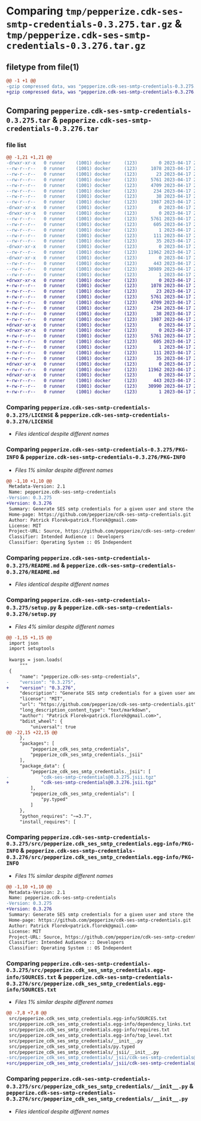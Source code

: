 # Comparing `tmp/pepperize.cdk-ses-smtp-credentials-0.3.275.tar.gz` & `tmp/pepperize.cdk-ses-smtp-credentials-0.3.276.tar.gz`

## filetype from file(1)

```diff
@@ -1 +1 @@
-gzip compressed data, was "pepperize.cdk-ses-smtp-credentials-0.3.275.tar", last modified: Mon Apr 17 23:14:00 2023, max compression
+gzip compressed data, was "pepperize.cdk-ses-smtp-credentials-0.3.276.tar", last modified: Mon Apr 17 23:19:15 2023, max compression
```

## Comparing `pepperize.cdk-ses-smtp-credentials-0.3.275.tar` & `pepperize.cdk-ses-smtp-credentials-0.3.276.tar`

### file list

```diff
@@ -1,21 +1,21 @@
-drwxr-xr-x   0 runner    (1001) docker     (123)        0 2023-04-17 23:14:00.093800 pepperize.cdk-ses-smtp-credentials-0.3.275/
--rw-r--r--   0 runner    (1001) docker     (123)     1078 2023-04-17 23:13:48.000000 pepperize.cdk-ses-smtp-credentials-0.3.275/LICENSE
--rw-r--r--   0 runner    (1001) docker     (123)       23 2023-04-17 23:13:48.000000 pepperize.cdk-ses-smtp-credentials-0.3.275/MANIFEST.in
--rw-r--r--   0 runner    (1001) docker     (123)     5761 2023-04-17 23:14:00.093800 pepperize.cdk-ses-smtp-credentials-0.3.275/PKG-INFO
--rw-r--r--   0 runner    (1001) docker     (123)     4709 2023-04-17 23:13:48.000000 pepperize.cdk-ses-smtp-credentials-0.3.275/README.md
--rw-r--r--   0 runner    (1001) docker     (123)      234 2023-04-17 23:13:48.000000 pepperize.cdk-ses-smtp-credentials-0.3.275/pyproject.toml
--rw-r--r--   0 runner    (1001) docker     (123)       38 2023-04-17 23:14:00.093800 pepperize.cdk-ses-smtp-credentials-0.3.275/setup.cfg
--rw-r--r--   0 runner    (1001) docker     (123)     1987 2023-04-17 23:13:48.000000 pepperize.cdk-ses-smtp-credentials-0.3.275/setup.py
-drwxr-xr-x   0 runner    (1001) docker     (123)        0 2023-04-17 23:14:00.089800 pepperize.cdk-ses-smtp-credentials-0.3.275/src/
-drwxr-xr-x   0 runner    (1001) docker     (123)        0 2023-04-17 23:14:00.089800 pepperize.cdk-ses-smtp-credentials-0.3.275/src/pepperize.cdk_ses_smtp_credentials.egg-info/
--rw-r--r--   0 runner    (1001) docker     (123)     5761 2023-04-17 23:14:00.000000 pepperize.cdk-ses-smtp-credentials-0.3.275/src/pepperize.cdk_ses_smtp_credentials.egg-info/PKG-INFO
--rw-r--r--   0 runner    (1001) docker     (123)      605 2023-04-17 23:14:00.000000 pepperize.cdk-ses-smtp-credentials-0.3.275/src/pepperize.cdk_ses_smtp_credentials.egg-info/SOURCES.txt
--rw-r--r--   0 runner    (1001) docker     (123)        1 2023-04-17 23:14:00.000000 pepperize.cdk-ses-smtp-credentials-0.3.275/src/pepperize.cdk_ses_smtp_credentials.egg-info/dependency_links.txt
--rw-r--r--   0 runner    (1001) docker     (123)      111 2023-04-17 23:14:00.000000 pepperize.cdk-ses-smtp-credentials-0.3.275/src/pepperize.cdk_ses_smtp_credentials.egg-info/requires.txt
--rw-r--r--   0 runner    (1001) docker     (123)       35 2023-04-17 23:14:00.000000 pepperize.cdk-ses-smtp-credentials-0.3.275/src/pepperize.cdk_ses_smtp_credentials.egg-info/top_level.txt
-drwxr-xr-x   0 runner    (1001) docker     (123)        0 2023-04-17 23:14:00.089800 pepperize.cdk-ses-smtp-credentials-0.3.275/src/pepperize_cdk_ses_smtp_credentials/
--rw-r--r--   0 runner    (1001) docker     (123)    11962 2023-04-17 23:13:48.000000 pepperize.cdk-ses-smtp-credentials-0.3.275/src/pepperize_cdk_ses_smtp_credentials/__init__.py
-drwxr-xr-x   0 runner    (1001) docker     (123)        0 2023-04-17 23:14:00.093800 pepperize.cdk-ses-smtp-credentials-0.3.275/src/pepperize_cdk_ses_smtp_credentials/_jsii/
--rw-r--r--   0 runner    (1001) docker     (123)      443 2023-04-17 23:13:48.000000 pepperize.cdk-ses-smtp-credentials-0.3.275/src/pepperize_cdk_ses_smtp_credentials/_jsii/__init__.py
--rw-r--r--   0 runner    (1001) docker     (123)    30989 2023-04-17 23:13:48.000000 pepperize.cdk-ses-smtp-credentials-0.3.275/src/pepperize_cdk_ses_smtp_credentials/_jsii/cdk-ses-smtp-credentials@0.3.275.jsii.tgz
--rw-r--r--   0 runner    (1001) docker     (123)        1 2023-04-17 23:13:48.000000 pepperize.cdk-ses-smtp-credentials-0.3.275/src/pepperize_cdk_ses_smtp_credentials/py.typed
+drwxr-xr-x   0 runner    (1001) docker     (123)        0 2023-04-17 23:19:15.334377 pepperize.cdk-ses-smtp-credentials-0.3.276/
+-rw-r--r--   0 runner    (1001) docker     (123)     1078 2023-04-17 23:19:01.000000 pepperize.cdk-ses-smtp-credentials-0.3.276/LICENSE
+-rw-r--r--   0 runner    (1001) docker     (123)       23 2023-04-17 23:19:01.000000 pepperize.cdk-ses-smtp-credentials-0.3.276/MANIFEST.in
+-rw-r--r--   0 runner    (1001) docker     (123)     5761 2023-04-17 23:19:15.334377 pepperize.cdk-ses-smtp-credentials-0.3.276/PKG-INFO
+-rw-r--r--   0 runner    (1001) docker     (123)     4709 2023-04-17 23:19:01.000000 pepperize.cdk-ses-smtp-credentials-0.3.276/README.md
+-rw-r--r--   0 runner    (1001) docker     (123)      234 2023-04-17 23:19:01.000000 pepperize.cdk-ses-smtp-credentials-0.3.276/pyproject.toml
+-rw-r--r--   0 runner    (1001) docker     (123)       38 2023-04-17 23:19:15.334377 pepperize.cdk-ses-smtp-credentials-0.3.276/setup.cfg
+-rw-r--r--   0 runner    (1001) docker     (123)     1987 2023-04-17 23:19:01.000000 pepperize.cdk-ses-smtp-credentials-0.3.276/setup.py
+drwxr-xr-x   0 runner    (1001) docker     (123)        0 2023-04-17 23:19:15.330377 pepperize.cdk-ses-smtp-credentials-0.3.276/src/
+drwxr-xr-x   0 runner    (1001) docker     (123)        0 2023-04-17 23:19:15.334377 pepperize.cdk-ses-smtp-credentials-0.3.276/src/pepperize.cdk_ses_smtp_credentials.egg-info/
+-rw-r--r--   0 runner    (1001) docker     (123)     5761 2023-04-17 23:19:15.000000 pepperize.cdk-ses-smtp-credentials-0.3.276/src/pepperize.cdk_ses_smtp_credentials.egg-info/PKG-INFO
+-rw-r--r--   0 runner    (1001) docker     (123)      605 2023-04-17 23:19:15.000000 pepperize.cdk-ses-smtp-credentials-0.3.276/src/pepperize.cdk_ses_smtp_credentials.egg-info/SOURCES.txt
+-rw-r--r--   0 runner    (1001) docker     (123)        1 2023-04-17 23:19:15.000000 pepperize.cdk-ses-smtp-credentials-0.3.276/src/pepperize.cdk_ses_smtp_credentials.egg-info/dependency_links.txt
+-rw-r--r--   0 runner    (1001) docker     (123)      111 2023-04-17 23:19:15.000000 pepperize.cdk-ses-smtp-credentials-0.3.276/src/pepperize.cdk_ses_smtp_credentials.egg-info/requires.txt
+-rw-r--r--   0 runner    (1001) docker     (123)       35 2023-04-17 23:19:15.000000 pepperize.cdk-ses-smtp-credentials-0.3.276/src/pepperize.cdk_ses_smtp_credentials.egg-info/top_level.txt
+drwxr-xr-x   0 runner    (1001) docker     (123)        0 2023-04-17 23:19:15.334377 pepperize.cdk-ses-smtp-credentials-0.3.276/src/pepperize_cdk_ses_smtp_credentials/
+-rw-r--r--   0 runner    (1001) docker     (123)    11962 2023-04-17 23:19:01.000000 pepperize.cdk-ses-smtp-credentials-0.3.276/src/pepperize_cdk_ses_smtp_credentials/__init__.py
+drwxr-xr-x   0 runner    (1001) docker     (123)        0 2023-04-17 23:19:15.334377 pepperize.cdk-ses-smtp-credentials-0.3.276/src/pepperize_cdk_ses_smtp_credentials/_jsii/
+-rw-r--r--   0 runner    (1001) docker     (123)      443 2023-04-17 23:19:01.000000 pepperize.cdk-ses-smtp-credentials-0.3.276/src/pepperize_cdk_ses_smtp_credentials/_jsii/__init__.py
+-rw-r--r--   0 runner    (1001) docker     (123)    30990 2023-04-17 23:19:01.000000 pepperize.cdk-ses-smtp-credentials-0.3.276/src/pepperize_cdk_ses_smtp_credentials/_jsii/cdk-ses-smtp-credentials@0.3.276.jsii.tgz
+-rw-r--r--   0 runner    (1001) docker     (123)        1 2023-04-17 23:19:01.000000 pepperize.cdk-ses-smtp-credentials-0.3.276/src/pepperize_cdk_ses_smtp_credentials/py.typed
```

### Comparing `pepperize.cdk-ses-smtp-credentials-0.3.275/LICENSE` & `pepperize.cdk-ses-smtp-credentials-0.3.276/LICENSE`

 * *Files identical despite different names*

### Comparing `pepperize.cdk-ses-smtp-credentials-0.3.275/PKG-INFO` & `pepperize.cdk-ses-smtp-credentials-0.3.276/PKG-INFO`

 * *Files 1% similar despite different names*

```diff
@@ -1,10 +1,10 @@
 Metadata-Version: 2.1
 Name: pepperize.cdk-ses-smtp-credentials
-Version: 0.3.275
+Version: 0.3.276
 Summary: Generate SES smtp credentials for a given user and store the credentials in a SecretsManager Secret.
 Home-page: https://github.com/pepperize/cdk-ses-smtp-credentials.git
 Author: Patrick Florek<patrick.florek@gmail.com>
 License: MIT
 Project-URL: Source, https://github.com/pepperize/cdk-ses-smtp-credentials.git
 Classifier: Intended Audience :: Developers
 Classifier: Operating System :: OS Independent
```

### Comparing `pepperize.cdk-ses-smtp-credentials-0.3.275/README.md` & `pepperize.cdk-ses-smtp-credentials-0.3.276/README.md`

 * *Files identical despite different names*

### Comparing `pepperize.cdk-ses-smtp-credentials-0.3.275/setup.py` & `pepperize.cdk-ses-smtp-credentials-0.3.276/setup.py`

 * *Files 4% similar despite different names*

```diff
@@ -1,15 +1,15 @@
 import json
 import setuptools
 
 kwargs = json.loads(
     """
 {
     "name": "pepperize.cdk-ses-smtp-credentials",
-    "version": "0.3.275",
+    "version": "0.3.276",
     "description": "Generate SES smtp credentials for a given user and store the credentials in a SecretsManager Secret.",
     "license": "MIT",
     "url": "https://github.com/pepperize/cdk-ses-smtp-credentials.git",
     "long_description_content_type": "text/markdown",
     "author": "Patrick Florek<patrick.florek@gmail.com>",
     "bdist_wheel": {
         "universal": true
@@ -22,15 +22,15 @@
     },
     "packages": [
         "pepperize_cdk_ses_smtp_credentials",
         "pepperize_cdk_ses_smtp_credentials._jsii"
     ],
     "package_data": {
         "pepperize_cdk_ses_smtp_credentials._jsii": [
-            "cdk-ses-smtp-credentials@0.3.275.jsii.tgz"
+            "cdk-ses-smtp-credentials@0.3.276.jsii.tgz"
         ],
         "pepperize_cdk_ses_smtp_credentials": [
             "py.typed"
         ]
     },
     "python_requires": "~=3.7",
     "install_requires": [
```

### Comparing `pepperize.cdk-ses-smtp-credentials-0.3.275/src/pepperize.cdk_ses_smtp_credentials.egg-info/PKG-INFO` & `pepperize.cdk-ses-smtp-credentials-0.3.276/src/pepperize.cdk_ses_smtp_credentials.egg-info/PKG-INFO`

 * *Files 1% similar despite different names*

```diff
@@ -1,10 +1,10 @@
 Metadata-Version: 2.1
 Name: pepperize.cdk-ses-smtp-credentials
-Version: 0.3.275
+Version: 0.3.276
 Summary: Generate SES smtp credentials for a given user and store the credentials in a SecretsManager Secret.
 Home-page: https://github.com/pepperize/cdk-ses-smtp-credentials.git
 Author: Patrick Florek<patrick.florek@gmail.com>
 License: MIT
 Project-URL: Source, https://github.com/pepperize/cdk-ses-smtp-credentials.git
 Classifier: Intended Audience :: Developers
 Classifier: Operating System :: OS Independent
```

### Comparing `pepperize.cdk-ses-smtp-credentials-0.3.275/src/pepperize.cdk_ses_smtp_credentials.egg-info/SOURCES.txt` & `pepperize.cdk-ses-smtp-credentials-0.3.276/src/pepperize.cdk_ses_smtp_credentials.egg-info/SOURCES.txt`

 * *Files 1% similar despite different names*

```diff
@@ -7,8 +7,8 @@
 src/pepperize.cdk_ses_smtp_credentials.egg-info/SOURCES.txt
 src/pepperize.cdk_ses_smtp_credentials.egg-info/dependency_links.txt
 src/pepperize.cdk_ses_smtp_credentials.egg-info/requires.txt
 src/pepperize.cdk_ses_smtp_credentials.egg-info/top_level.txt
 src/pepperize_cdk_ses_smtp_credentials/__init__.py
 src/pepperize_cdk_ses_smtp_credentials/py.typed
 src/pepperize_cdk_ses_smtp_credentials/_jsii/__init__.py
-src/pepperize_cdk_ses_smtp_credentials/_jsii/cdk-ses-smtp-credentials@0.3.275.jsii.tgz
+src/pepperize_cdk_ses_smtp_credentials/_jsii/cdk-ses-smtp-credentials@0.3.276.jsii.tgz
```

### Comparing `pepperize.cdk-ses-smtp-credentials-0.3.275/src/pepperize_cdk_ses_smtp_credentials/__init__.py` & `pepperize.cdk-ses-smtp-credentials-0.3.276/src/pepperize_cdk_ses_smtp_credentials/__init__.py`

 * *Files identical despite different names*


